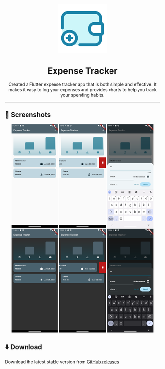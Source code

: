 <div align="center">
<img width="" src="assets/images/launcher_icon.png"  width=160 height=160  align="center">

# Expense Tracker

Created a Flutter expense tracker app that is both simple and effective. It makes it easy to log your expenses and provides charts to help you track your spending habits.
</div>

---

## :iphone: Screenshots
<div align="center">
<div>
<img src="assets/screenshots/w1.png" width="30%" />
<img src="assets/screenshots/w2.png" width="30%" />
<img src="assets/screenshots/w3.png" width="30%" />
<img src="assets/screenshots/d1.png" width="30%" />
<img src="assets/screenshots/d2.png" width="30%" />
<img src="assets/screenshots/d3.png" width="30%" />
</div>
</div>

## :arrow_down: Download

Download the latest stable version from [GitHub releases](https://github.com/hirdeshx01/expense-tracker/releases/latest)
